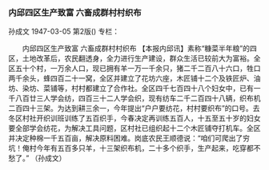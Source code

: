 ### 内邱四区生产致富  六畜成群村村织布
孙成文
1947-03-05
第2版()
专栏：

　　内邱四区生产致富
    六畜成群村村织布
    【本报内邱讯】素称“糠菜半年粮”的四区，土地改革后，农民翻透身，全力进行生产建设，群众生活已较前大为富裕。全区五十个村，一万余人口，现已拥有羊一万一千余只，猪二千二百八十六口，牲口两千余头，蜂四百二十一窝，全区并建立了花坊六座，木匠铺十二个及铁匠炉、油坊、染坊、菜铺等，村村都建立了合作社。全区四千七百四十八个妇女中，已有一千八百廿三人学会纺，四百三十二人学会织，现有纺车二千二百四十八辆，织布机二百四十三架。为达到耕三余一，今年提出“户户要纺花，村村要织布”的口号。去冬区村社开织训班训练了五百织手，今春决定再训练五百人，十五至五十岁的妇女要全部学会纺花，为解决工具问题，区村社已组织起十二个木匠铺夺打机车。全区并决定种棉一千五百亩，解决原料困难。岗底农民王顺德说：“咱们可爬出了穷坑！俺村今年有五百多只羊，十三架织布机，二十多个织手，生产起来，吃穿都不愁了。”
                （孙成文）

